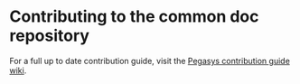 # Contributing to the common doc repository

For a full up to date contribution guide, visit the [Pegasys contribution guide wiki].

[Pegasys contribution guide wiki]: https://github.com/PegaSysEng/doc.common/wiki/Contributing-to-Pegasys-Documentation
